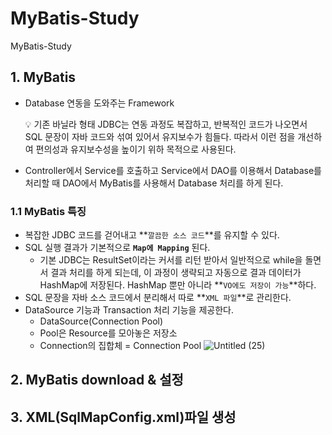 # MyBatis-Study
MyBatis-Study


## 1. MyBatis

- Database 연동을 도와주는 Framework
    
    <aside>
    💡 기존 바닐라 형태 JDBC는 연동 과정도 복잡하고, 반복적인 코드가 나오면서 SQL 문장이 자바 코드와 섞여 있어서 유지보수가 힘들다. 따라서 이런 점을 개선하여 편의성과 유지보수성을 높이기 위하 목적으로 사용된다.
    
    </aside>
    
- Controller에서 Service를 호출하고 Service에서 DAO를 이용해서 Database를 처리할 때 DAO에서 MyBatis를 사용해서 Database 처리를 하게 된다.

### 1.1 MyBatis 특징

- 복잡한 JDBC 코드를 걷어내고 **`깔끔한 소스 코드`**를 유지할 수 있다.
- SQL 실행 결과가 기본적으로 **`Map에 Mapping`** 된다.
    - 기본 JDBC는 ResultSet이라는 커서를 리턴 받아서 일반적으로 while을 돌면서 결과 처리를 하게 되는데, 이 과정이 생략되고 자동으로 결과 데이터가 HashMap에 저장된다. HashMap 뿐만 아니라 **`VO에도 저장이 가능`**하다.
- SQL 문장을 자바 소스 코드에서 분리해서 따로 **`XML 파일`**로 관리한다.
- DataSource 기능과 Transaction 처리 기능을 제공한다.
    - DataSource(Connection Pool)
    - Pool은 Resource를 모아놓은 저장소
    - Connection의 집합체 = Connection Pool
        ![Untitled (25)](https://github.com/Jiyoongrace/MyBatis-Study/assets/88182667/2d93ec74-be90-4125-bc43-2d990a0d0091)

        
        
    

## 2. MyBatis download & 설정

## 3. XML(SqlMapConfig.xml)파일 생성
